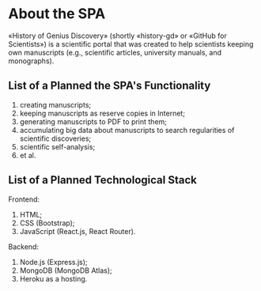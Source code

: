 # About the SPA

«History of Genius Discovery» (shortly «history-gd» or «GitHub 
for Scientists») is a scientific portal that was created to help 
scientists keeping own manuscripts (e.g., scientific articles, 
university manuals, and monographs).

## List of a Planned the SPA's Functionality
1) creating manuscripts;
2) keeping manuscripts as reserve copies in Internet;
3) generating manuscripts to PDF to print them;
4) accumulating big data about manuscripts to search regularities 
of scientific discoveries;
5) scientific self-analysis;
6) et al.

## List of a Planned Technological Stack
Frontend:
1) HTML;
2) CSS (Bootstrap);
3) JavaScript (React.js, React Router).

Backend:
1) Node.js (Express.js);
2) MongoDB (MongoDB Atlas);
3) Heroku as a hosting.
